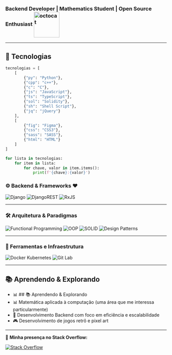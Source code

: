 


### Backend Developer | Mathematics Student | Open Source Enthusiast <img src="https://github.com/user-attachments/assets/f20d7337-703d-48f6-a65e-9806e75c16bf" alt="octocat" width="80" style="vertical-align: middle;"/>

---

## 🚀 Tecnologias 
```python
tecnologias = [
    [
        {"py": "Python"},
        {"cpp": "c++"},
        {"c": "C"},
        {"js": "JavaScript"},
        {"ts": "TypeScript"},
        {"sol": "Solidity"},
        {"sh": "Shell Script"},
        {"jq": "jQuery"}
    ],
    [
        {"fig": "Figma"},
        {"css": "CSS3"},
        {"sass": "SASS"},
        {"html": "HTML"}
    ]
]

for lista in tecnologias:
    for item in lista:
        for chave, valor in item.items():
            print(f'{chave}:{valor}')
```

### ⚙️ Backend & Frameworks  ❤️
![Django](https://img.shields.io/badge/Django-092E20?style=for-the-badge&logo=django&logoColor=white)
![DjangoREST](https://img.shields.io/badge/Django%20REST%20Framework-FF1709?style=for-the-badge&logo=django&logoColor=white)
![RxJS](https://img.shields.io/badge/RxJS-B7178C?style=for-the-badge&logo=reactivex&logoColor=white)


---

### 🛠 Arquitetura & Paradigmas  
![Functional Programming](https://img.shields.io/badge/-λ%20Functional%20Programming-8A2BE2?style=for-the-badge) ![OOP](https://img.shields.io/badge/-🧩%20OOP-007ACC?style=for-the-badge)
![SOLID](https://img.shields.io/badge/-🔶%20SOLID%20PRINCIPLES-007ACC?style=for-the-badge)
![Design Patterns](https://img.shields.io/badge/-🎭%20Design%20Patterns-4B0082?style=for-the-badge)

---

 ### 🚀 Ferramentas e Infraestrutura                                 
![Docker Kubernetes](https://img.shields.io/badge/Docker-2496ED.svg?style=for-the-badge&logo=Docker&logoColor=white)  ![Git Lab](https://img.shields.io/badge/GitLab-FC6D26.svg?style=for-the-badge&logo=GitLab&logoColor=white)

---

## 📚 Aprendendo & Explorando  
- 📊 ## 📚 Aprendendo & Explorando  
- 📊 Matemática aplicada à computação (uma área que me interessa particularmente)  
- 🔧 Desenvolvimento Backend com foco em eficiência e escalabilidade  
- 🎮 Desenvolvimento de jogos retrô e pixel art  

---

📌 **Minha presença no Stack Overflow:**        

[![Stack Overflow](https://img.shields.io/badge/Stack_Overflow-FE7A16?style=for-the-badge&logo=stack-overflow&logoColor=white)](https://es.stackoverflow.com/users/329668/cardosource)



